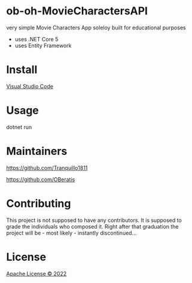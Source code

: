 # ob-oh-MovieCharactersAPI

very simple Movie Characters App soleloy built for educational purposes
- uses .NET Core 5
- uses Entity Framework


# Install
 
[Visual Studio Code](https://code.visualstudio.com/download)


# Usage

dotnet run


# Maintainers
<https://github.com/Tranquillo1811> 

<https://github.com/OBeratis>

# Contributing
This project is not supposed to have any contributors.
It is supposed to grade the individuals who composed it.
Right after that graduation the project will be - most likely - instantly discontinued...

# License
[Apache License &copy; 2022](./LICENSE)
